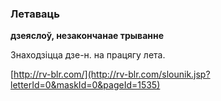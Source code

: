 ### Летаваць
**дзеяслоў, незакончанае трыванне**

Знаходзіцца дзе-н. на працягу лета.

<a rel="author">[http://rv-blr.com/](http://rv-blr.com/slounik.jsp?letterId=0&maskId=0&pageId=1535)</a>
